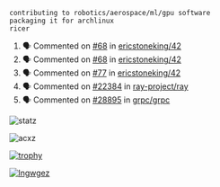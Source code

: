 ```
contributing to robotics/aerospace/ml/gpu software
packaging it for archlinux
ricer
```

<!--START_SECTION:activity-->
1. 🗣 Commented on [#68](https://github.com/ericstoneking/42/issues/68) in [ericstoneking/42](https://github.com/ericstoneking/42)
2. 🗣 Commented on [#68](https://github.com/ericstoneking/42/issues/68) in [ericstoneking/42](https://github.com/ericstoneking/42)
3. 🗣 Commented on [#77](https://github.com/ericstoneking/42/issues/77) in [ericstoneking/42](https://github.com/ericstoneking/42)
4. 🗣 Commented on [#22384](https://github.com/ray-project/ray/issues/22384) in [ray-project/ray](https://github.com/ray-project/ray)
5. 🗣 Commented on [#28895](https://github.com/grpc/grpc/issues/28895) in [grpc/grpc](https://github.com/grpc/grpc)
<!--END_SECTION:activity-->


![statz](https://github-readme-stats.vercel.app/api?username=acxz&include_all_commits=true&show_icons=true)

<p><img align="center" src="https://github-readme-streak-stats.herokuapp.com/?user=acxz&" alt="acxz" /></p>

[![trophy](https://github-profile-trophy.vercel.app/?username=acxz)](https://github.com/ryo-ma/github-profile-trophy)

[![lngwgez](https://github-readme-stats.vercel.app/api/top-langs/?username=acxz&layout=compact)](https://github.com/acxz/github-readme-stats)
